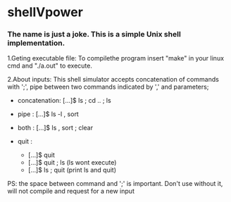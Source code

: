 # shellVpower
### The name is just a joke. This is a simple Unix shell implementation.

1.Geting executable file: To compilethe program insert "make" in your linux cmd and "./a.out" to execute.

2.About inputs: This shell simulator accepts concatenation of commands with ';', pipe between two commands indicated by ',' and parameters;
  - concatenation: [...]$ ls ; cd .. ; ls
  
  - pipe : [...]$ ls -l , sort
  
  - both : [...]$ ls , sort ; clear
  
  - quit : 
    - [...]$ quit
    - [...]$ quit ; ls (ls wont execute)
    - [...]$ ls ; quit (print ls and quit)
            
  
PS: the space between command and ';' is important. Don't use without it, will not compile and request for a new input

     
